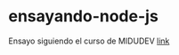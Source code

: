 # ensayando-node-js
Ensayo siguiendo el curso de MIDUDEV [link](https://www.youtube.com/watch?v=yB4n_K7dZV8&amp;list=PLUofhDIg_38qm2oPOV-IRTTEKyrVBBaU7&amp;index=1&amp;t=4662s&amp;ab_channel=midulive)

